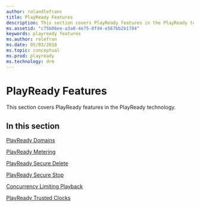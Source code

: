 ```yaml
---
author: rolandlefranc
title: PlayReady Features
description: This section covers PlayReady features in the PlayReady technology.
ms.assetid: "c75b06ee-a3a0-4e75-8fd4-e567bb2b1784"
keywords: playready features
ms.author: rolefran
ms.date: 05/03/2018
ms.topic: conceptual
ms.prod: playready
ms.technology: drm
---
```



# PlayReady Features

This section covers PlayReady features in the PlayReady technology.

## In this section

[PlayReady Domains](domains.md)

[PlayReady Metering](metering.md)

[PlayReady Secure Delete](secure-delete-pk.md)

[PlayReady Secure Stop](secure-stop-pk.md)

[Concurrency Limiting Playback](concurrency-limiting.md)

[PlayReady Trusted Clocks](trusted-clocks.md) 





